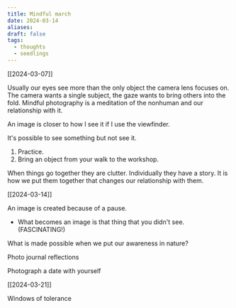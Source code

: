 ```yaml
---
title: Mindful march
date: 2024-03-14
aliases: 
draft: false
tags:
  - thoughts
  - seedlings
---
```

[[2024-03-07]]

Usually our eyes see more than the only object the camera lens focuses on. The camera wants a single subject, the gaze wants to bring others into the fold. Mindful photography is a meditation of the nonhuman and our relationship with it.

An image is closer to how I see it if I use the viewfinder.

It's possible to see something but not see it.

1. Practice.
2. Bring an object from your walk to the workshop.

When things go together they are clutter. Individually they have a story. It is how we put them together that changes our relationship with them.

[[2024-03-14]]

An image is created because of a pause.
- What becomes an image is that thing that you didn't see.
(FASCINATING!)

What is made possible when we put our awareness in nature?

Photo journal reflections

Photograph a date with yourself

[[2024-03-21]]

Windows of tolerance